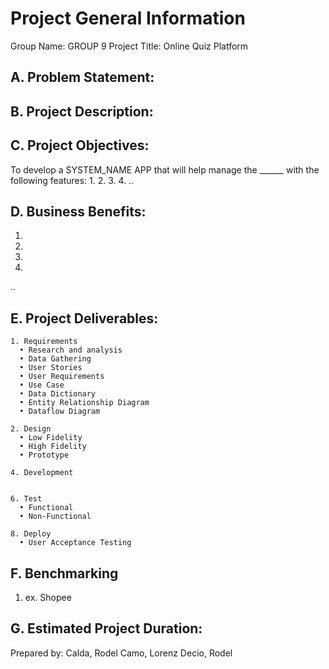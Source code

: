 # Project General Information

Group Name: GROUP 9
Project Title: Online Quiz Platform 

## A. Problem Statement:


## B. Project Description:


## C. Project Objectives:

To develop a SYSTEM_NAME APP that will help manage the ______ with the following features:
1.
2.
3.
4.
..


## D. Business Benefits:
1. 
2. 
3. 
4. 
..

## E. Project Deliverables:
    1. Requirements
      • Research and analysis
      • Data Gathering
      • User Stories
      • User Requirements
      • Use Case
      • Data Dictionary
      • Entity Relationship Diagram
      • Dataflow Diagram

    2. Design
      • Low Fidelity
      • High Fidelity
      • Prototype

    4. Development
       

    6. Test
      • Functional
      • Non-Functional

    8. Deploy
      • User Acceptance Testing

## F. Benchmarking
  1. ex. Shopee

## G. Estimated Project Duration:


Prepared by: Calda, Rodel
             Camo, Lorenz
             Decio, Rodel
